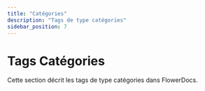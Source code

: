 ```yaml
---
title: "Catégories"
description: "Tags de type catégories"
sidebar_position: 7
---
```


# Tags Catégories

Cette section décrit les tags de type catégories dans FlowerDocs.